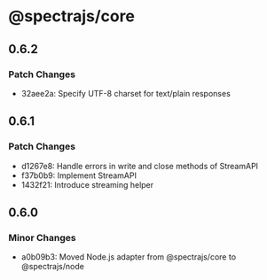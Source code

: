 # @spectrajs/core

## 0.6.2

### Patch Changes

- 32aee2a: Specify UTF-8 charset for text/plain responses

## 0.6.1

### Patch Changes

- d1267e8: Handle errors in write and close methods of StreamAPI
- f37b0b9: Implement StreamAPI
- 1432f21: Introduce streaming helper

## 0.6.0

### Minor Changes

- a0b09b3: Moved Node.js adapter from @spectrajs/core to @spectrajs/node
